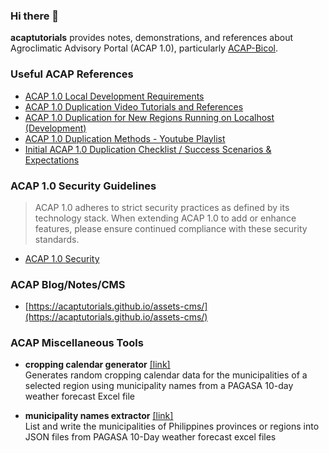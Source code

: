 ### Hi there 👋

**acaptutorials** provides notes, demonstrations, and references about Agroclimatic Advisory Portal (ACAP 1.0), particularly [ACAP-Bicol](https://amia-cis.github.io/).

### Useful ACAP References

- [ACAP 1.0 Local Development Requirements](https://acaptutorials.github.io/assets-cms/posts/post/?id=GcbgDmEmkDoGTWgM8SYZ)
- [ACAP 1.0 Duplication Video Tutorials and References](https://github.com/acaptutorials/assets-cms/wiki/ACAP-1.0-Duplication-Video-Tutorials-and-References)
- [ACAP 1.0 Duplication for New Regions Running on Localhost (Development)](https://acaptutorials.github.io/assets-cms/posts/post/?id=Teo2m6os7LZtsEi0nGWw)
- [ACAP 1.0 Duplication Methods - Youtube Playlist](https://youtube.com/playlist?list=PLk51OcRoDPHbXE_iVwmG_UwmsYwNOPoEP)
- [Initial ACAP 1.0 Duplication Checklist / Success Scenarios & Expectations](https://acaptutorials.github.io/assets-cms/posts/post/?id=83Nc7KofhEU91LJOOtQd)

### ACAP 1.0 Security Guidelines

> ACAP 1.0 adheres to strict security practices as defined by its technology stack. When extending ACAP 1.0 to add or enhance features, please ensure continued compliance with these security standards.

- [ACAP 1.0 Security](https://acaptutorials.github.io/assets-cms/posts/post/?id=83Nc7KofhEU91LJOOtQd#security)

### ACAP Blog/Notes/CMS

- [https://acaptutorials.github.io/assets-cms/](https://acaptutorials.github.io/assets-cms/)

### ACAP Miscellaneous Tools

- **cropping calendar generator** [[link]](https://github.com/ciatph/crop-calendar-generator)<br>
Generates random cropping calendar data for the municipalities of a selected region using municipality names from a PAGASA 10-day weather forecast Excel file

- **municipality names extractor** [[link]](https://github.com/ciatph/ph-municipalities)<br>
List and write the municipalities of Philippines provinces or regions into JSON files from PAGASA 10-Day weather forecast excel files 


